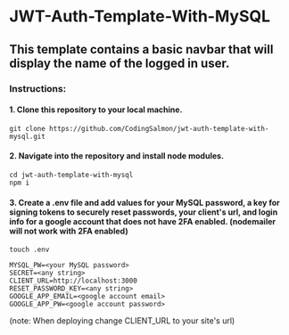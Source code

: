 # JWT-Auth-Template-With-MySQL

##

## This template contains a basic navbar that will display the name of the logged in user.

### Instructions:

#### 1. Clone this repository to your local machine.

```
git clone https://github.com/CodingSalmon/jwt-auth-template-with-mysql.git
```

#### 2. Navigate into the repository and install node modules.

```
cd jwt-auth-template-with-mysql
npm i
```

#### 3. Create a .env file and add values for your MySQL password, a key for signing tokens to securely reset passwords, your client's url, and login info for a google account that does not have 2FA enabled. (nodemailer will not work with 2FA enabled)

```
touch .env
```

```
MYSQL_PW=<your MySQL password>
SECRET=<any string>
CLIENT_URL=http://localhost:3000
RESET_PASSWORD_KEY=<any string>
GOOGLE_APP_EMAIL=<google account email>
GOOGLE_APP_PW=<google account password>
```

(note: When deploying change CLIENT_URL to your site's url)
